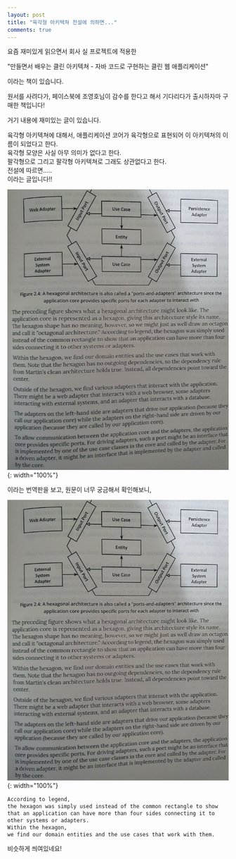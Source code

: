 ```yaml
---
layout: post
title: "육각형 아키텍쳐 전설에 의하면..."
comments: true
---
```


요즘 재미있게 읽으면서 회사 실 프로젝트에 적용한 

"만들면서 배우는 클린 아키텍쳐 - 자바 코드로 구현하는 클린 웹 애플리케이션" 

이라는 책이 있습니다. 

원서를 사려다가, 페이스북에 조영호님이 감수를 한다고 해서 기다리다가 출시하자마 구매한 책입니다!

거기 내용에 재미있는 글이 있습니다. 


육각형 아키텍쳐에 대해서, 애플리케이션 코어가 육각형으로 표현되어 이 아키텍쳐의 이름이 되었다고 한다.  
육각형 모양은 사실 아무 의미가 없다고 한다.  
팔각형으로 그리고 팔각형 아키텍쳐로 그래도 상관없다고 한다.  
전설에 따르면.....  
이라는 글입니다!! 


![simple2](/images/20220418clean01.jpeg){: width="100%"}

이라는 번역판을 보고, 원문이 너무 궁금해서 확인해보니,   

![simple2](/images/20220418clean01.jpeg){: width="100%"}

```
According to legend, 
the hexagon was simply used instead of the common rectangle to show 
that an application can have more than four sides connecting it to other systems or adapters. 
Within the hexagon, 
we find our domain entities and the use cases that work with them. 
```

비슷하게 씌여있네요!  

